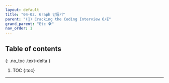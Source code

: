 ```yaml
---
layout: default
title: "04-02. Graph 만들기"
parent: "(📖) Cracking the Coding Interview 6/E"
grand_parent: "Etc 🛠"
nav_order: 1
---
```


## Table of contents
{: .no_toc .text-delta }

1. TOC
{:toc}

---